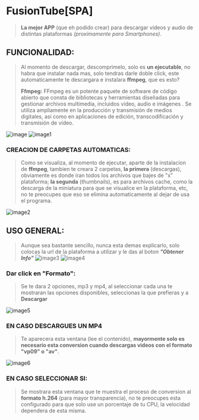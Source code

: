 # **FusionTube[SPA]**
> **La mejor APP** (que eh podido crear) para descargar videos y audio de distintas plataformas *(proximamente para Smartphones)*.

## FUNCIONALIDAD:
> Al momento de descargar, descomprimelo, solo es **un ejecutable**, no habra que instalar nada mas, solo tendras darle doble click, este automaticamente te descargara e instalara **ffmpeg**, que es esto?
> 
> **Ffmpeg:**
> FFmpeg es un potente paquete de software de código abierto que consta de bibliotecas y herramientas diseñadas para gestionar archivos multimedia, incluidos vídeo, audio e imágenes . Se utiliza ampliamente en la producción y transmisión de medios digitales, así como en aplicaciones de edición, transcodificación y transmisión de vídeo.

![image](https://github.com/user-attachments/assets/8b0312a2-db86-42a4-85a4-10828613b975)
![image1](https://github.com/user-attachments/assets/19169e91-1a71-48ed-b94a-c6b007c2c912)
### CREACION DE CARPETAS AUTOMATICAS:
> Como se visualiza, al momento de ejecutar, aparte de la instalacion de **ffmpeg**, tambien te creara 2 carpetas, **la primera** (descargas), obviamente es donde iran todos los archivos que bajes de "x" plataforma; **la segunda** (thumbnails), es para archivos cache, como la descarga de la miniatura para que se visualice en la plataforma, etc, no te preocupes que eso se elimina automaticamente al dejar de usa el programa.

![image2](https://github.com/user-attachments/assets/17a59937-5300-4f33-90cc-5f510fdc536e)
## USO GENERAL:
> Aunque sea bastante sencillo, nunca esta demas explicarlo, solo colocas la url de la plataforma a utilizar y le das al boton ***"Obtener Info"***
![image3](https://github.com/user-attachments/assets/8d1f57d6-a91c-4bb2-a85b-af23706cac91)
![image4](https://github.com/user-attachments/assets/b42525ea-4f01-4013-854f-62188cd63824)
### Dar click en "Formato":
> Se te dara 2 opciones, mp3 y mp4, al seleccionar cada una te mostraran las opciones disponibles, seleccionas la que prefieras y a **Descargar**

![image5](https://github.com/user-attachments/assets/3a27205a-d627-4bbf-9704-64b2544a5d4f)
### EN CASO DESCARGUES UN MP4
> Te aparecera esta ventana (lee el contenido), **mayormente solo es necesario esta conversion cuando descargas videos con el formato "vp09" o "av"**.

![image6](https://github.com/user-attachments/assets/4c544b2d-1ce4-4ecc-8420-00703f8e7e99)
### EN CASO SELECCIONAR SI:
> Se mostrara esta ventana que te muestra el proceso de conversion al **formato h.264** (para mayor transparencia), no te preocupes esta configurado para que solo use un porcentaje de tu CPU, la velocidad dependera de esta misma.
